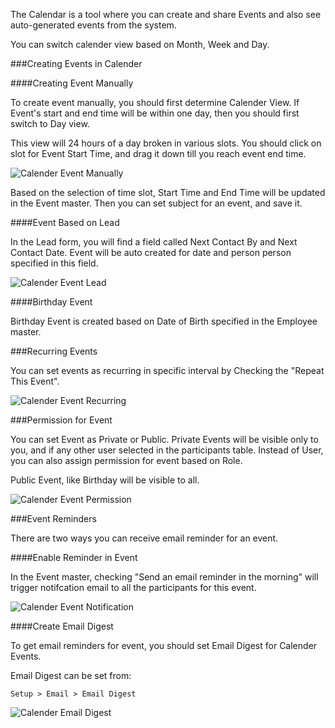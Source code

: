 The Calendar is a tool where you can create and share Events and also see
auto-generated events from the system.

You can switch calender view based on Month, Week and Day.

###Creating Events in Calender

####Creating Event Manually

To create event manually, you should first determine Calender View. If Event's start and end time will be within one day, then you should first switch to Day view.

This view will 24 hours of a day broken in various slots. You should click on slot for Event Start Time, and drag it down till you reach event end time.

![Calender Event Manually](assets/manual_erpnext_com/old_images/erpnext/calender-event-manually.png)

Based on the selection of time slot, Start Time and End Time will be updated in the Event master. Then you can set subject for an event, and save it.

####Event Based on Lead

In the Lead form, you will find a field called Next Contact By and Next Contact Date. Event will be auto created for date and person person specified in this field.

![Calender Event Lead](assets/manual_erpnext_com/old_images/erpnext/calender-event-lead.png)

####Birthday Event

Birthday Event is created based on Date of Birth specified in the Employee master.

###Recurring Events

You can set events as recurring in specific interval by Checking the "Repeat This
Event".

![Calender Event Recurring](assets/manual_erpnext_com/old_images/erpnext/calender-event-recurring.png)

###Permission for Event

You can set Event as Private or Public. Private Events will be visible only to you, and if any other user selected in the participants table. Instead of User, you can also assign permission for event based on Role.

Public Event, like Birthday will be visible to all.

![Calender Event Permission](assets/manual_erpnext_com/old_images/erpnext/calender-event-permission.png)

###Event Reminders

There are two ways you can receive email reminder for an event.

####Enable Reminder in Event

In the Event master, checking "Send an email reminder in the morning" will trigger notifcation email to all the participants for this event.

![Calender Event Notification](assets/manual_erpnext_com/old_images/erpnext/calender-event-notification.png)

####Create Email Digest

To get email reminders for event, you should set Email Digest for Calender Events.

Email Digest can be set from:

`Setup > Email > Email Digest`

![Calender Email Digest](assets/manual_erpnext_com/old_images/erpnext/calender-email-digest.png)